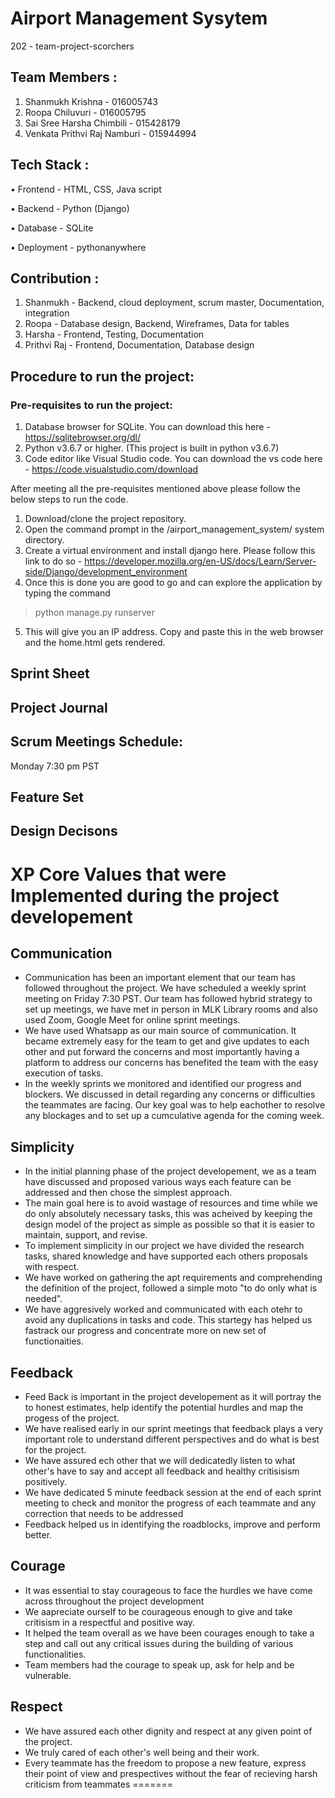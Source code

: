 
# Airport Management Sysytem

202 - team-project-scorchers

## Team Members :

1. Shanmukh Krishna - 016005743
2. Roopa Chiluvuri - 016005795
3. Sai Sree Harsha Chimbili - 015428179
4. Venkata Prithvi Raj Namburi - 015944994

## Tech Stack : 

• Frontend - HTML, CSS, Java script

• Backend - Python (Django)

• Database - SQLite

• Deployment - pythonanywhere 

## Contribution :

1. Shanmukh - Backend, cloud deployment, scrum master, Documentation, integration
2. Roopa - Database design, Backend, Wireframes, Data for tables
3. Harsha - Frontend, Testing, Documentation
4. Prithvi Raj - Frontend, Documentation, Database design



## Procedure to run the project:

### Pre-requisites to run the project:
1. Database browser for SQLite. You can download this here - https://sqlitebrowser.org/dl/
2. Python v3.6.7 or higher. (This project is built in python v3.6.7)
3. Code editor like Visual Studio code. You can download the vs code here - https://code.visualstudio.com/download

After meeting all the pre-requisites mentioned above please follow the below steps to run the code.
1. Download/clone the project repository.
2. Open the command prompt in the /airport_management_system/ system directory.
3. Create a virtual environment and install django here. Please follow this link to do so - https://developer.mozilla.org/en-US/docs/Learn/Server-side/Django/development_environment
4. Once this is done you are good to go and can explore the application by typing the command 
> python manage.py runserver
5. This will give you an IP address. Copy and paste this in the web browser and the home.html gets rendered.


## Sprint Sheet

## Project Journal


## Scrum Meetings Schedule:

Monday 7:30 pm PST

## Feature Set

## Design Decisons


# XP Core Values that were Implemented during the project developement

## Communication

- Communication has been an important element that our team has followed throughout the project. We have scheduled a weekly sprint meeting on Friday 7:30 PST. Our team has followed hybrid strategy to set up meetings, we have met in person in MLK Library rooms and also used Zoom, Google Meet for online sprint meetings.
- We have used Whatsapp as our main source of communication. It became extremely easy for the team to get and give updates to each other and put forward the concerns and most importantly having a platform to address our concerns has benefited the team with the easy execution of tasks.
- In the weekly sprints we monitored and identified our progress and blockers. We discussed in detail regarding any concerns or difficulties the teammates are facing. Our key goal was to help eachother to resolve any blockages and to set up a cumculative agenda for the coming week.

## Simplicity

- In the initial planning phase of the project developement, we as a team have discussed and proposed various ways each feature can be addressed and then chose the simplest approach.
- The main goal here is to avoid wastage of resources and time while we do only absolutely necessary tasks, this was acheived by keeping the design model of the project as simple as possible so that it is easier to maintain, support, and revise.
- To implement simplicity in our project we have divided the research tasks, shared knowledge and have supported each others proposals with respect.
- We have worked on gathering the apt requirements and comprehending the definition of the project, followed a simple moto "to do only what is needed".
- We have aggresively worked and communicated with each otehr to avoid any duplications in tasks and code. This startegy has helped us fastrack our progress and concentrate more on new set of functionaities.

## Feedback

- Feed Back is important in the project developement as it will portray the to honest estimates, help identify the potential hurdles and map the progess of the project.
- We have realised early in our sprint meetings that feedback plays a very important role to understand different perspectives and do what is best for the project.
- We have assured ech other that we will dedicatedly listen to what other's have to say and accept all feedback and healthy critisisism positively.
- We have dedicated 5 minute feedback session at the end of each sprint meeting to check and monitor the progress of each teammate and any correction that needs to be addressed
- Feedback helped us in identifying the roadblocks, improve and perform better.

## Courage

- It was essential to stay courageous to face the hurdles we have come across throughout the project development
- We aapreciate ourself to be courageous enough to give and take critisism in a respectful and positive way.
- It helped the team overall as we have been courages enough to take a step and call out any critical issues during the building of various functionalities.
- Team members had the courage to speak up, ask for help and be vulnerable.

## Respect

- We have assured each other dignity and respect at any given point of the project.
- We truly cared of each other's well being and their work.
- Every teammate has the freedom to propose a new feature, express their point of view and prespectives without the fear of recieving harsh criticism from
  teammates
=======
